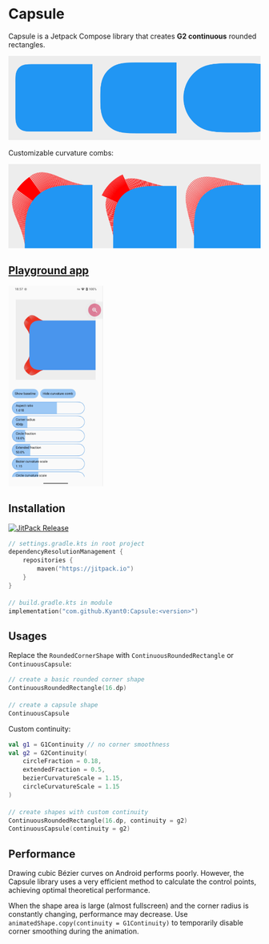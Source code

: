 # Capsule

Capsule is a Jetpack Compose library that creates **G2 continuous** rounded rectangles.

![Different types of rounded rectangles](docs/rounded_rectangles.png)

Customizable curvature combs:

![Different curvature combs](docs/curvature_combs.png)

## [Playground app](./app/release/app-release.apk)

<img alt="Screenshot of the playground app" height="400" src="docs/playground_app.jpg"/>

## Installation

[![JitPack Release](https://jitpack.io/v/Kyant0/Capsule.svg)](https://jitpack.io/#Kyant0/Capsule)

```kotlin
// settings.gradle.kts in root project
dependencyResolutionManagement {
    repositories {
        maven("https://jitpack.io")
    }
}

// build.gradle.kts in module
implementation("com.github.Kyant0:Capsule:<version>")
```

## Usages

Replace the `RoundedCornerShape` with `ContinuousRoundedRectangle` or `ContinuousCapsule`:

```kotlin
// create a basic rounded corner shape
ContinuousRoundedRectangle(16.dp)

// create a capsule shape
ContinuousCapsule
```

Custom continuity:

```kotlin
val g1 = G1Continuity // no corner smoothness
val g2 = G2Continuity(
    circleFraction = 0.18,
    extendedFraction = 0.5,
    bezierCurvatureScale = 1.15,
    circleCurvatureScale = 1.15
)

// create shapes with custom continuity
ContinuousRoundedRectangle(16.dp, continuity = g2)
ContinuousCapsule(continuity = g2)
```

## Performance

Drawing cubic Bézier curves on Android performs poorly. However, the Capsule library uses a very efficient method to
calculate the control points, achieving optimal theoretical performance.

When the shape area is large (almost fullscreen) and the corner radius is constantly changing, performance may decrease.
Use `animatedShape.copy(continuity = G1Continuity)` to temporarily disable corner smoothing during the
animation.
